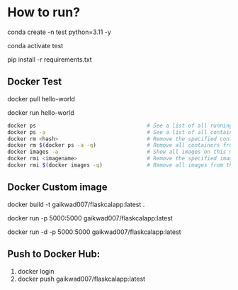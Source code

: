 # How to run?

conda create -n test python=3.11 -y

conda activate test

pip install -r requirements.txt


## Docker Test

docker pull hello-world

docker run hello-world


```bash
docker ps                                   # See a list of all running containers
docker ps -a                                # See a list of all containers, even the ones not running
docker rm <hash>                            # Remove the specified container from this machine
docker rm $(docker ps -a -q)                # Remove all containers from this machine
docker images -a                            # Show all images on this machine
docker rmi <imagename>                      # Remove the specified image from this machine
docker rmi $(docker images -q)              # Remove all images from this machine
```


## Docker Custom image

docker build -t gaikwad007/flaskcalapp:latest .

docker run -p 5000:5000 gaikwad007/flaskcalapp:latest

docker run -d -p 5000:5000 gaikwad007/flaskcalapp:latest 



## Push to Docker Hub:

1. docker login  
2. docker push gaikwad007/flaskcalapp:latest     